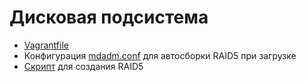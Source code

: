 # Дисковая подсистема

* [Vagrantfile](Vagrantfile)
* Конфигурация [mdadm.conf](mdadm.conf) для автосборки RAID5 при загрузке
* [Скрипт](myscriptr5) для создания RAID5 
